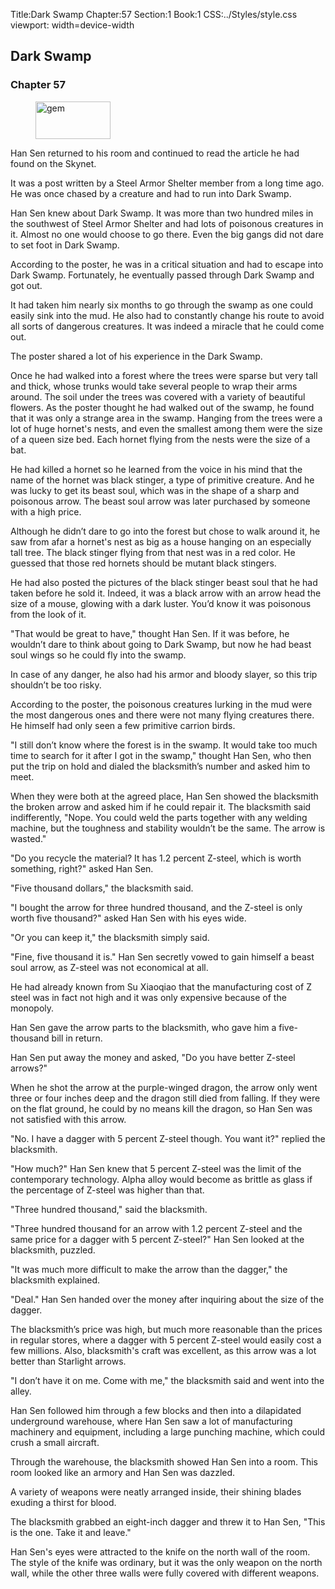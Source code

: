 Title:Dark Swamp 
Chapter:57 
Section:1 
Book:1 
CSS:../Styles/style.css 
viewport: width=device-width
  
## Dark Swamp
### Chapter 57 
<figure>
	<img src="../Images/gem.gif" alt="gem" id="gem" width="120" height="60" />
</figure>
  

  
  Han Sen returned to his room and continued to read the article he had found on the Skynet.

It was a post written by a Steel Armor Shelter member from a long time ago. He was once chased by a creature and had to run into Dark Swamp.

Han Sen knew about Dark Swamp. It was more than two hundred miles in the southwest of Steel Armor Shelter and had lots of poisonous creatures in it. Almost no one would choose to go there. Even the big gangs did not dare to set foot in Dark Swamp.

According to the poster, he was in a critical situation and had to escape into Dark Swamp. Fortunately, he eventually passed through Dark Swamp and got out.

It had taken him nearly six months to go through the swamp as one could easily sink into the mud. He also had to constantly change his route to avoid all sorts of dangerous creatures. It was indeed a miracle that he could come out.

The poster shared a lot of his experience in the Dark Swamp.

Once he had walked into a forest where the trees were sparse but very tall and thick, whose trunks would take several people to wrap their arms around. The soil under the trees was covered with a variety of beautiful flowers. As the poster thought he had walked out of the swamp, he found that it was only a strange area in the swamp. Hanging from the trees were a lot of huge hornet's nests, and even the smallest among them were the size of a queen size bed. Each hornet flying from the nests were the size of a bat.

He had killed a hornet so he learned from the voice in his mind that the name of the hornet was black stinger, a type of primitive creature. And he was lucky to get its beast soul, which was in the shape of a sharp and poisonous arrow. The beast soul arrow was later purchased by someone with a high price.

Although he didn’t dare to go into the forest but chose to walk around it, he saw from afar a hornet's nest as big as a house hanging on an especially tall tree. The black stinger flying from that nest was in a red color. He guessed that those red hornets should be mutant black stingers.

He had also posted the pictures of the black stinger beast soul that he had taken before he sold it. Indeed, it was a black arrow with an arrow head the size of a mouse, glowing with a dark luster. You’d know it was poisonous from the look of it.

"That would be great to have," thought Han Sen. If it was before, he wouldn’t dare to think about going to Dark Swamp, but now he had beast soul wings so he could fly into the swamp.

In case of any danger, he also had his armor and bloody slayer, so this trip shouldn’t be too risky.

According to the poster, the poisonous creatures lurking in the mud were the most dangerous ones and there were not many flying creatures there. He himself had only seen a few primitive carrion birds.

"I still don’t know where the forest is in the swamp. It would take too much time to search for it after I got in the swamp," thought Han Sen, who then put the trip on hold and dialed the blacksmith’s number and asked him to meet.

When they were both at the agreed place, Han Sen showed the blacksmith the broken arrow and asked him if he could repair it. The blacksmith said indifferently, "Nope. You could weld the parts together with any welding machine, but the toughness and stability wouldn’t be the same. The arrow is wasted."

"Do you recycle the material? It has 1.2 percent Z-steel, which is worth something, right?" asked Han Sen.

"Five thousand dollars," the blacksmith said.

"I bought the arrow for three hundred thousand, and the Z-steel is only worth five thousand?" asked Han Sen with his eyes wide.

"Or you can keep it," the blacksmith simply said.

"Fine, five thousand it is." Han Sen secretly vowed to gain himself a beast soul arrow, as Z-steel was not economical at all.

He had already known from Su Xiaoqiao that the manufacturing cost of Z steel was in fact not high and it was only expensive because of the monopoly.

Han Sen gave the arrow parts to the blacksmith, who gave him a five-thousand bill in return.

Han Sen put away the money and asked, "Do you have better Z-steel arrows?"

When he shot the arrow at the purple-winged dragon, the arrow only went three or four inches deep and the dragon still died from falling. If they were on the flat ground, he could by no means kill the dragon, so Han Sen was not satisfied with this arrow.

"No. I have a dagger with 5 percent Z-steel though. You want it?" replied the blacksmith.

"How much?" Han Sen knew that 5 percent Z-steel was the limit of the contemporary technology. Alpha alloy would become as brittle as glass if the percentage of Z-steel was higher than that.

"Three hundred thousand," said the blacksmith.

"Three hundred thousand for an arrow with 1.2 percent Z-steel and the same price for a dagger with 5 percent Z-steel?" Han Sen looked at the blacksmith, puzzled.

"It was much more difficult to make the arrow than the dagger," the blacksmith explained.

"Deal." Han Sen handed over the money after inquiring about the size of the dagger.

The blacksmith’s price was high, but much more reasonable than the prices in regular stores, where a dagger with 5 percent Z-steel would easily cost a few millions. Also, blacksmith's craft was excellent, as this arrow was a lot better than Starlight arrows.

"I don’t have it on me. Come with me," the blacksmith said and went into the alley.

Han Sen followed him through a few blocks and then into a dilapidated underground warehouse, where Han Sen saw a lot of manufacturing machinery and equipment, including a large punching machine, which could crush a small aircraft.

Through the warehouse, the blacksmith showed Han Sen into a room. This room looked like an armory and Han Sen was dazzled.

A variety of weapons were neatly arranged inside, their shining blades exuding a thirst for blood.

The blacksmith grabbed an eight-inch dagger and threw it to Han Sen, "This is the one. Take it and leave."

Han Sen's eyes were attracted to the knife on the north wall of the room. The style of the knife was ordinary, but it was the only weapon on the north wall, while the other three walls were fully covered with different weapons.
